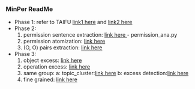 ### MinPer ReadMe

- Phase 1: refer to TAIFU               [link1 here](https://github.com/happybee9494/Taifu/tree/main/Phase1ConnectServices) and [link2 here](https://github.com/2022-MinPer/2022-MinPer/blob/main/channel_api/run_fetch_channel_api_call_info.sh)
- Phase 2: 
  1. permission sentence extraction:    [link here
](https://github.com/2022-MinPer/2022-MinPer/tree/main/oauth)- permission_ana.py
  2. permission atomization:            [link here](https://github.com/2022-MinPer/2022-MinPer/tree/main/stanford_parser/atomic_operation.py)
  3. (O, O) pairs extraction:           [link here](https://github.com/2022-MinPer/2022-MinPer/blob/main/stanford_parser/atomic_operation.py#L355)
- Phase 3:
  1. object excess:                     [link here](https://github.com/2022-MinPer/2022-MinPer/tree/main/nn_overclaim)
  2. operation excess:                  [link here](https://github.com/2022-MinPer/2022-MinPer/tree/main/verb_overclaim)
  3. same group:  a: topic_cluster:[link here](https://github.com/2022-MinPer/2022-MinPer/blob/main/channel_api/channel_cluster/service_topic_LDA.py) b: excess detection:[link here](https://github.com/2022-MinPer/2022-MinPer/tree/main/same_group_overclaim) 
  4. fine grained:                      [link here](https://github.com/2022-MinPer/2022-MinPer/tree/main/fine_grain)


<!--- For dataset:
can refer to this                       [link](continue) -->
